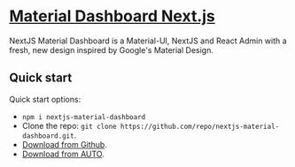 # [Material Dashboard Next.js](#)
<!-- (https://www.AUTO.com/live/next-material-app) -->

NextJS Material Dashboard is a Material-UI, NextJS and React Admin with a fresh, new design inspired by Google's Material Design.

## Quick start

Quick start options:

- `npm i nextjs-material-dashboard`
- Clone the repo: `git clone https://github.com/repo/nextjs-material-dashboard.git`.
- [Download from Github](https://github.com/repo/nextjs-material-dashboard/archive/master.zip).
- [Download from AUTO](https://www.AUTO.com/product/nextjs-material-dashboard).

